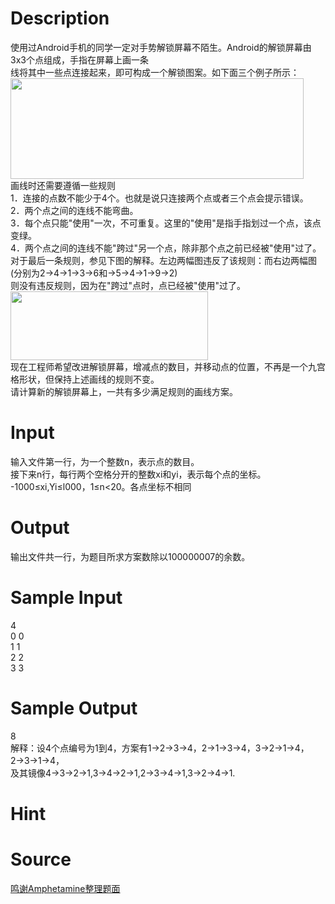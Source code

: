 
# Description

<div class="content"><div>
<div>使用过Android手机的同学一定对手势解锁屏幕不陌生。Android的解锁屏幕由3x3个点组成，手指在屏幕上画一条</div>
<div>线将其中一些点连接起来，即可构成一个解锁图案。如下面三个例子所示：</div>
<div><img src="source/bzoj/5299/img/aHR0cHM6Ly9seWRzeS5jb20vSnVkZ2VPbmxpbmUvdXBsb2FkLzIwMTgwNC92MS5qcGc=.jpg" width="469" height="161" alt=""/></div>
<div>画线时还需要遵循一些规则</div>
<div>1．连接的点数不能少于4个。也就是说只连接两个点或者三个点会提示错误。</div>
<div>2．两个点之间的连线不能弯曲。</div>
<div>3．每个点只能&#34;使用&#34;一次，不可重复。这里的&#34;使用&#34;是指手指划过一个点，该点变绿。</div>
<div>4．两个点之间的连线不能&#34;跨过&#34;另一个点，除非那个点之前已经被&#34;使用&#34;过了。</div>
<div>对于最后一条规则，参见下图的解释。左边两幅图违反了该规则：而右边两幅图(分别为2→4→1→3→6和→5→4→1→9→2)</div>
<div>则没有违反规则，因为在&#34;跨过&#34;点时，点已经被&#34;使用&#34;过了。</div>
<div><img src="source/bzoj/5299/img/aHR0cHM6Ly9seWRzeS5jb20vSnVkZ2VPbmxpbmUvdXBsb2FkLzIwMTgwNC92Mi5qcGc=.jpg" width="316" height="110" alt=""/></div>
<div>现在工程师希望改进解锁屏幕，增减点的数目，并移动点的位置，不再是一个九宫格形状，但保持上述画线的规则不变。</div>
<div>请计算新的解锁屏幕上，一共有多少满足规则的画线方案。</div>
</div>
<div></div></div>

# Input

<div class="content"><div>输入文件第一行，为一个整数n，表示点的数目。</div>
<div>接下来n行，每行两个空格分开的整数xi和yi，表示每个点的坐标。</div>
<div>-1000≤xi,Yi≤l000，1≤n&lt;20。各点坐标不相同</div>
<div></div></div>

# Output

<div class="content"><div>输出文件共一行，为题目所求方案数除以100000007的余数。</div>
<div></div></div>

# Sample Input

<div class="content"><span class="sampledata">4<br/>
0 0<br/>
1 1<br/>
2 2<br/>
3 3</span></div>

# Sample Output

<div class="content"><span class="sampledata">8<br/>
解释：设4个点编号为1到4，方案有1→2→3→4，2→1→3→4，3→2→1→4，2→3→1→4，<br/>
及其镜像4→3→2→1,3→4→2→1,2→3→4→1,3→2→4→1.</span></div>

# Hint

<div class="content"><p></p></div>

# Source

<div class="content"><p><a href="problemset.php?search=鸣谢Amphetamine整理题面">鸣谢Amphetamine整理题面</a></p></div>

